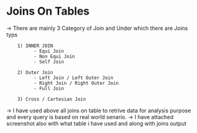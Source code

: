 # Joins On Tables
-> There are mainly 3 Category of Join and Under which there are Joins typs

        1) INNER JOIN
              - Equi Join
              - Non Equi Join
              - Self Join

        2) Outer Join
              - Left Join / Left Outer Join
              - Right Join / Right Outer Join
              - Full Join

        3) Cross / Cartesian Join

-> I have used above all joins on table to retrive data for analysis purpose and every query is based on real world senario.
-> I have attached screenshot also with what table i have used and along with joins output
